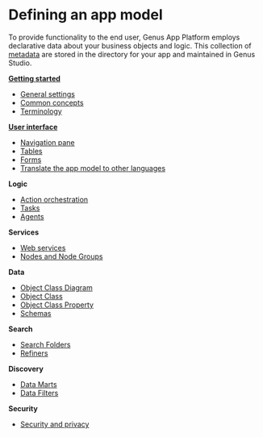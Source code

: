 # Defining an app model

To provide functionality to the end user, Genus App Platform employs declarative data about your business objects and logic. This collection of [metadata](../../terminology.md) are stored in the directory for your app and maintained in Genus Studio.

**[Getting started](getting-started/getting-started.md)**

* [General settings](general-settings/index.md)
* [Common concepts](common-concepts.md)
* [Terminology](../../terminology.md)

**[User interface](user-interface/index.md)**

* [Navigation pane](user-interface/navigation-pane.md)
* [Tables](user-interface/tables/index.md)
* [Forms](user-interface/forms/index.md)
* [Translate the app model to other languages](translate-the-application-model-to-other-languages.md)

**Logic**

* [Action orchestration](logic/action-orchestration/index.md)
* [Tasks](logic/tasks.md)
* [Agents](logic/agents.md)

**Services**

* [Web services](services/web-services/index.md)
* [Nodes and Node Groups](nodes-and-node-groups.md)

**Data**

* [Object Class Diagram](object-class-diagram.md)
* [Object Class](object-class.md)
* [Object Class Property](object-class-property.md)
* [Schemas](schemas.md)

**Search**

* [Search Folders](search-folders.md)
* [Refiners](refiners.md)

**Discovery**

* [Data Marts](data-marts.md)
* [Data Filters](data-filters.md)

**Security**

* [Security and privacy](security.md)
